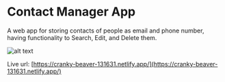 # Contact Manager App

A web app for storing contacts of people as email and phone number, having functionality to Search, Edit, and Delete them.

![alt text](https://lh3.googleusercontent.com/fife/AAWUweXWOzo20ab3-3ggA71FsHo3qOrbMNMXm7vua6pN7jkErYkVG2YgXrRscQWN_-v69UN_sHYYJ2afBAIqnWk6ZkZwzxAuE3CvFk2YF76x6IpLY7dOgARXl1FtWWESOu_gqrMrUZU0B-cNYZWnq97XGHgr_WnaxeqUB7-KHbLeeKgNJANZmr7dUDE7tyu8cFOMd6j7q5zfxXyE4ql32LcPNbu0AxbeU9IRWTvYZriqPfkEouVkBP0v0hnVhVMwiEtRISFZPUgoSnDQK0yf6B1MfZ16xiqM7jqwgC4sCSnXGCOF29_BRtoHdM70TE1xhgYbN9jL1VGc_Uqaan8I5TZPIEGf8AsqDctnmTo8itiIBi8sfudFxsX9UdKH_wbEKTbnYCSgx5fpoEmTndkh3vySX9oHsKDfsIfaofe7snhO9YY3MBmbvPICS6NT8X0IArHd2c4LGWoZO8m5XTgJ0Ggf4c7aMyn_gCm4Eux2f9eJxTQzKr7UFA6wDBaKU9BIm9MvpFP4nRV4MBJe8fiLX3-qJBDmGKYcqctDhtMWo-N7C0GScnsMEnY5WxLYNjjVHkEXWZMdsBm4oarhwTgAiHUTLLzZEGpmr0n4MhfpYrzsDCxhSuUN_PaySwKAZ3bFksEYv2UudM0RcuT0V5FvLl_KJM9IWN7hIxnlN0oqEL5L7aQ-eSBcmrHeDGaHU0mwdMmUSwSqMwPt6BCy3iQBMil3t0fSsqHZRhYBHWV95PEKXtEEZlC-ESCP06ljlQLJxc6JnFYllQ0bH-v1img6iSKVXTiQLIYO53RtI_BOGLHrwScVNKl5gJSZA5DQDil--KB8RVMx5-orO1JHqpdzoiIndZLA9HgODkPyesZW6dpMEk17H62WwvEyV4-R38CSESgcbMJSFldWX3GgMLy1ddOg0gc4SiDc1iArzWiNBBF4LN7lc5BFtldC9zS5Lo4hZuBrMmnqpAzjYC-RpiInqtPXDhgONJD2AkdpyEyIvzz_x837aZzFpRppGFTX0LURYtufeTYz1_Tvk6Bak7NK_yCd19PxG2zoFRjzw4xp7u-G5VzcEhveyOLyLwZg6GZr2QmL2rbqLbN5SQVmGadNqyUkrsPpttSBY5tp1c29EyVLbVzUVWmRJZ3l0MuNYg7WbKz9SAvoonN7qGXdJzYb2cHm8BVNrFiwns9v4_wJwPqWuwIgXoEuUQXNLug-m53bdYstBu1Nxu5WuYAQW80D8xP4XOxAyXZoE5YnqP4TKgmU8E7-afeWKpicnN4ADEEjAJG-xnjf2lzkX8ZUY94Z_MIohCFVKs0EaHSSYwswt8NHzIjXUX526dKP_mGyMm0W_Muu6ecnxtkNDHcu6OlFULIdmpdXIzIT_Fv3qiwYhkTER3XQRZsuFECvXdyIdUQgvrhJFa9q7gNtuWtHYHEfULPXPWYb-3-cit2PQz9mcA_k892taIF8OeM_uC5pCtg5kZrcjlM5mZdpGlLaxs9cH_vlSrRKC4cxzT1BGtrmNszlzLJgNHLJUYVqQ5wFl5K2Po0UaLo75LVjRjN8_a1dqYJY-p_FF0Fsih5Az9E92TKpVtKBxFWYAWXGwe_Sqn0di8aECZEaBEHpKedkEWVf2oBYvgmc4d03qLFpYaIOfOQ9DqETrRDdepzTpKJPK8dUNNiCJFKvPG5QmEzjBnT2HDRa7jOcbz8g-eKvBQ81Mhm1IQeoRDNXN4jRNBQanwRKVHt85DI48mUboP_FW8c2urURfo9pskkIGRAdjzf2DjEyFcA5ePOWglkF7Dme3kLBKrBQWq8RxAOCvxyYBsL_h-CvwBz-mnAPt72zwHLCXHF0q3V6HIHwDHhRImnazJ_cKSyaLrySpGIZiRiB_fEGXOU3gPf6tKBoNkwrHNsDwzvPVvraHy2k9P2KJyrfPoQrK8N99wdutgJPlP0USjHTECuUg_LrLYU91A0n_cAFc980MrfH_euuoS1S0e7J5uOW_AP9sdk4zZ4QepGKSETXRTQreFsfjYai0rvm-zGP2DClqpQf196qI3O0CfGML0zh7kGaoOhq_7Be2AvChBfo95iSFJd-lz6nD4pPyEtYvpN6Bv3Z0JEOKw_3WhPYCjfGjsyyZiDzs-7MUvSxpnrr_kMAyTORKJpYXPy0mktkRZSnbJkLpqc5c_u34dqR_6gVBUetSAxLWmSsgdFhZE7r9A-5kIBhcwGDUw1JXUCFLmjldqqMi0COfYzzFnYQfGpPo1daxJXwb3Wtl7AY4R-_9MySR8rIeG8sNOHIKMQ7KlzjqDoYgDzYA3-f2cYigGIkt7jA92UU_Hnh3aiQXmFG--HM6jRQRjH0E4RXYqxgGEhxeGBa1VFaRgyLJ4fg7UvY0F2iLnhd597HomilcxXPiy-odAScOT2rVLjkp0Yyw95Qz090w8ATNlx2J3UjEDwCc4vByIkBaaao71qdjK5IWDPr4VZHnVvRZLsRx15VDHTNwAoNYruVkipB0VqrWm1bu5y47ueD_kOMcPw9K335dR8-onlFWM_Lgn8JiZGrZEFtg2qdC3Uljtr0nDNy1b0QxIArTyOOUm4KEEz_AsNoJKtvmA7YgR2KziwAeBxMdX_tce4ieygtF1gb2sczR94-rabOTGD7Pvn2ZKp8wmDWbdUCiahPtMQkjelE6KqI4qhiaXY6TDS5DfZ9Bb1rpmLecZ2TwGDLtMwohLj1m11FZ9pwmHYZcIX4OA2usq9SmCzPdjgvef0tidGZjnpDZAq91XQr-2X9vGXyE1mveQGcmRWd8LhS7zH3IY4SoMIF2bKiC1kfQsEpehccsfCl5zhx8MYaasEPjFhYAxvScnrC1_A5HyNb75yILwJfXGdA5jTKHryPfixrCMWK7JjnVkBiGHHzLgcJQGwPLM4hfG3A0MUcG8tmX5PE50uEzVQ0uKoJqzI3h7SuLwyWweqiqYzkbtHTgcXsCKw9n3Z3B7FiEYGQQheqncSU1bYHmDhkAv_iCT65oO0C3MZC5sB2-tyPZTo6WM7RiRV6Gb-MUEsjSnPNepeHBHRWFRsTuT9VVGDh0gFlksHTG37Wdq00dwgMU_ggsmzzC9g092mTRikj676rvS9R9OU9o-SdqI78Mqd9OCfkvvutec_yjqaoBce0U65_EgZ9z6QWKEC2VYishit0AnAzNv9VdxMtfb8SLwKjsf2q6jRe6t4KkJ5dvTgupjQl7cCmz382dvcOX11Du_6FGGUJp_Pa8xdCXUkesJqUzq80Z2u2TA6t7w3J7jMXzgGhCMqzXbTsvexvZabYGbyCwPBcnghLSu8JFkD_CeBC6UfKlrCRDnOP5GDtxEmSEHltPSzKcPerZyK5oGgqajP846i8R4WrceWdr-c702WIVzOMX2wHk7ZoJ4hDPc3F1906R-zNuOGXEwWv-m1L4jdivRT4ung3Yn0ozJChkwBsXYEmYGWEpUT74xAxHKIfiGu2RT8LWjRrFZaeqikwK0Ltfsq0QxoeSUV6Kf4-L0UJJaUi8k3MR2x1UWSeVkkvAMDmvJgXp1Dj1ZtKM0oHkTrGdunxQLEN80VgHcwaHbJEODyjJL3BhJ6_ZLHl0thK9oRMJPA3QdNa664ocEzH2MhiTeMiQ3KcYNsuKOPOO2VHVlgKl-2s9QxEpzswg9cRtZ4wDqT2ItyDY2MFfg2sj34mXUbjxFI9VtevVws_HqO5cmSqN0idv5qG0sYNMogR6VXSM_G5WY7jSIlANGt30wQiRIn4zE66w4sxrw=s1879-w1879-h882-no?authuser=0)

Live url: 	[https://cranky-beaver-131631.netlify.app/](https://cranky-beaver-131631.netlify.app/)
